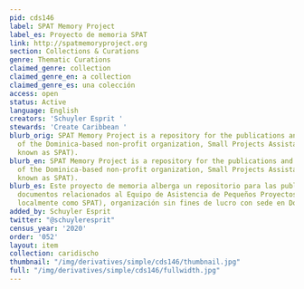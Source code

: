 ```yaml
---
pid: cds146
label: SPAT Memory Project
label_es: Proyecto de memoria SPAT
link: http://spatmemoryproject.org
section: Collections & Curations
genre: Thematic Curations
claimed_genre: collection
claimed_genre_en: a collection
claimed_genre_es: una colección
access: open
status: Active
language: English
creators: 'Schuyler Esprit '
stewards: 'Create Caribbean '
blurb_orig: SPAT Memory Project is a repository for the publications and related documents
  of the Dominica-based non-profit organization, Small Projects Assistance Team (locally
  known as SPAT).
blurb_en: SPAT Memory Project is a repository for the publications and related documents
  of the Dominica-based non-profit organization, Small Projects Assistance Team (locally
  known as SPAT).
blurb_es: Este proyecto de memoria alberga un repositorio para las publicaciones y
  documentos relacionados al Equipo de Asistencia de Pequeños Proyectos (conocido
  localmente como SPAT), organización sin fines de lucro con sede en Dominica.
added_by: Schuyler Esprit
twitter: "@schuyleresprit"
census_year: '2020'
order: '052'
layout: item
collection: caridischo
thumbnail: "/img/derivatives/simple/cds146/thumbnail.jpg"
full: "/img/derivatives/simple/cds146/fullwidth.jpg"
---
```

